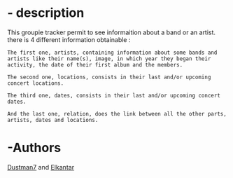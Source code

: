 # - description
This groupie tracker permit to see informaition about a band or an artist.
  there is 4 different information obtainable :

    The first one, artists, containing information about some bands and artists like their name(s), image, in which year they began their activity, the date of their first album and the members.

    The second one, locations, consists in their last and/or upcoming concert locations.

    The third one, dates, consists in their last and/or upcoming concert dates.

    And the last one, relation, does the link between all the other parts, artists, dates and locations.

# -Authors
[Dustman7](https://github.com/Dustman7) and [Elkantar](https://github.com/Elkantar)
